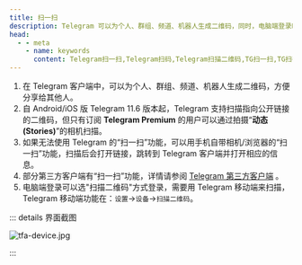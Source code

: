 ```yaml
---
title: 扫一扫
description: Telegram 可以为个人、群组、频道、机器人生成二维码，同时，电脑端登录时可以选“扫描二维码”方式登录。本文介绍了 Telegram 的“扫一扫”功能。
head:
  - - meta
    - name: keywords
      content: Telegram扫一扫,Telegram扫码,Telegram扫描二维码,TG扫一扫,TG扫码,TG扫描二维码,电报扫一扫,电报扫码,电报扫描二维码
---
```


1. 在 Telegram 客户端中，可以为个人、群组、频道、机器人生成二维码，方便分享给其他人。
2. 自 Android/iOS 版 Telegram 11.6 版本起，Telegram 支持扫描指向公开链接的二维码，但只有订阅 **Telegram Premium** 的用户可以通过拍摄“**动态 (Stories)**”的相机扫描。
3. 如果无法使用 Telegram 的“扫一扫”功能，可以用手机自带相机/浏览器的“扫一扫”功能，扫描后会打开链接，跳转到 Telegram 客户端并打开相应的信息。
4. 部分第三方客户端有“扫一扫”功能，详情请参阅 [Telegram 第三方客户端](./thirdparty.html) 。
5. 电脑端登录可以选"扫描二维码"方式登录，需要用 Telegram 移动端来扫描，Telegram 移动端功能在：`设置`->`设备`->`扫描二维码`。

::: details 界面截图

![tfa-device.jpg](https://cdn.jsdelivr.net/gh/tgwiki/images/tfa/device.jpg)

:::

